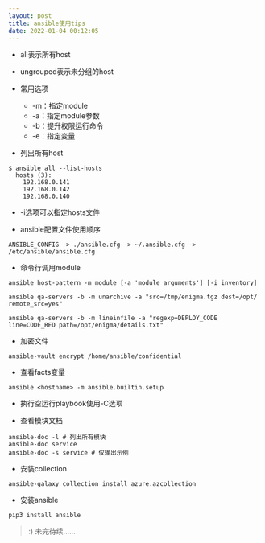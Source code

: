 ```yaml
---
layout: post
title: ansible使用tips
date: 2022-01-04 00:12:05
---
```


- all表示所有host

- ungrouped表示未分组的host

- 常用选项
  - -m：指定module
  - -a：指定module参数
  - -b：提升权限运行命令
  - -e：指定变量

- 列出所有host

```
$ ansible all --list-hosts
  hosts (3):
    192.168.0.141
    192.168.0.142
    192.168.0.140
```

- -i选项可以指定hosts文件

- ansible配置文件使用顺序

```
ANSIBLE_CONFIG -> ./ansible.cfg -> ~/.ansible.cfg -> /etc/ansible/ansible.cfg
```

- 命令行调用module

```
ansible host-pattern -m module [-a 'module arguments'] [-i inventory]

ansible qa-servers -b -m unarchive -a "src=/tmp/enigma.tgz dest=/opt/ remote_src=yes"

ansible qa-servers -b -m lineinfile -a "regexp=DEPLOY_CODE line=CODE_RED path=/opt/enigma/details.txt"
```

- 加密文件

```
ansible-vault encrypt /home/ansible/confidential
```

- 查看facts变量

```
ansible <hostname> -m ansible.builtin.setup
```

- 执行空运行playbook使用-C选项

- 查看模块文档

```
ansible-doc -l # 列出所有模块
ansible-doc service
ansible-doc -s service # 仅输出示例
```

- 安装collection

```
ansible-galaxy collection install azure.azcollection
```

- 安装ansible

```
pip3 install ansible
```

> :) 未完待续......
